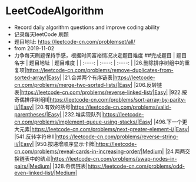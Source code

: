 # LeetCodeAlgorithm
- Record daily algorithm questions and improve coding ability
- 记录每天leetCode 刷题
- 题目地址: https://leetcode-cn.com/problemset/all/
- from 2019-11-02
- 力争每天刷题保持手感，根据时间富裕情况决定题目难度
##完成题目
| 题目名字 | 题目地址 | 题目难度 |
| :----: | :----: | :----: |
|26.删除排序树组中的重复项|https://leetcode-cn.com/problems/remove-duplicates-from-sorted-array/|Easy|
|21.合并两个有序链表|https://leetcode-cn.com/problems/merge-two-sorted-lists/|Easy|
|206.反转链表|https://leetcode-cn.com/problems/reverse-linked-list/|Easy|
|922.按奇偶排序树组II|https://leetcode-cn.com/problems/sort-array-by-parity-ii/|Easy|
|20.有效的括号|https://leetcode-cn.com/problems/valid-parentheses/|Easy|
|232.堆实现队列|https://leetcode-cn.com/problems/implement-queue-using-stacks/|Easy|
|496.下一个更大元素|https://leetcode-cn.com/problems/next-greater-element-i/|Easy|
|541.反转字符串II|https://leetcode-cn.com/problems/reverse-string-ii/|Easy|
|950.按递增顺序显示卡牌|https://leetcode-cn.com/problems/reveal-cards-in-increasing-order/|Medium|
|24.两两交换链表中的结点|https://leetcode-cn.com/problems/swap-nodes-in-pairs/|Medium|
|328.奇偶链表|https://leetcode-cn.com/problems/odd-even-linked-list/|Medium|


